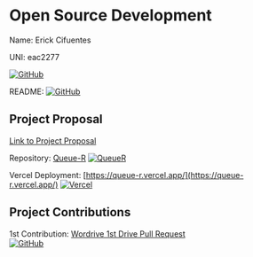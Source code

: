 # Open Source Development

Name: Erick Cifuentes

UNI: eac2277

[![GitHub](https://img.shields.io/badge/GitHub-Profile-black?style=flat&logo=github)](https://github.com/ErickCif)

README: [![GitHub](https://img.shields.io/badge/View%20on-GitHub-brightgreen)](https://github.com/ErickCif/ErickCif/blob/main/README.md)

## Project Proposal

[Link to Project Proposal](../projects/javascript/QueueR.md)

Repository: [Queue-R](https://github.com/ErickCif/queue-r) [![QueueR](https://img.shields.io/badge/GitHub-Repo-green?logo=github)](https://github.com/ErickCif/queue-r)

Vercel Deployment: [https://queue-r.vercel.app/](https://queue-r.vercel.app/) [![Vercel](https://img.shields.io/github/deployments/ErickCif/queue-r/production?label=deployment&logo=vercel)](https://queue-r.vercel.app)

## Project Contributions

1st Contribution: [Wordrive 1st Drive Pull Request](https://github.com/chen-sse/wordrive/pull/1) </br>
[![GitHub](https://img.shields.io/badge/View%20on-GitHub-brightgreen)](https://github.com/chen-sse/wordrive/pull/1)